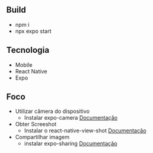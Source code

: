 ## Build
- npm i 
- npx expo start

## Tecnologia 
- Mobile
- React Native
- Expo

## Foco
- Utilizar câmera do dispositivo
    - Instalar expo-camera [Documentação](https://docs.expo.dev/versions/latest/sdk/camera/)   
- Obter Screeshot
    - Instalar o react-native-view-shot [Documentação](https://docs.expo.dev/versions/latest/sdk/captureRef/#api)
- Compartilhar imagem
    - instalar expo-sharing [Documentação](https://docs.expo.dev/versions/latest/sdk/sharing/) 

